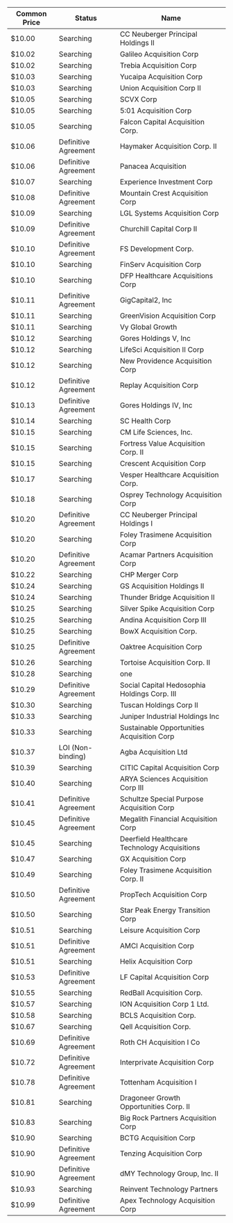 Common Price  | Status               | Name                                        
------------- | -------------------- | --------------------------------------------
$10.00        | Searching            | CC Neuberger Principal Holdings II          
$10.02        | Searching            | Galileo Acquisition Corp                    
$10.02        | Searching            | Trebia Acquisition Corp                     
$10.03        | Searching            | Yucaipa Acquisition Corp                    
$10.03        | Searching            | Union Acquisition Corp II                   
$10.05        | Searching            | SCVX Corp                                   
$10.05        | Searching            | 5:01 Acquisition Corp                       
$10.05        | Searching            | Falcon Capital Acquisition Corp.            
$10.06        | Definitive Agreement | Haymaker Acquisition Corp. II               
$10.06        | Definitive Agreement | Panacea Acquisition                         
$10.07        | Searching            | Experience Investment Corp                  
$10.08        | Definitive Agreement | Mountain Crest Acquisition Corp             
$10.09        | Searching            | LGL Systems Acquisition Corp                
$10.09        | Definitive Agreement | Churchill Capital Corp II                   
$10.10        | Definitive Agreement | FS Development Corp.                        
$10.10        | Searching            | FinServ Acquisition Corp                    
$10.10        | Searching            | DFP Healthcare Acquisitions Corp            
$10.11        | Definitive Agreement | GigCapital2, Inc                            
$10.11        | Searching            | GreenVision Acquisition Corp                
$10.11        | Searching            | Vy Global Growth                            
$10.12        | Searching            | Gores Holdings V, Inc                       
$10.12        | Searching            | LifeSci Acquisition II Corp                 
$10.12        | Searching            | New Providence Acquisition Corp             
$10.12        | Definitive Agreement | Replay Acquisition Corp                     
$10.13        | Definitive Agreement | Gores Holdings IV, Inc                      
$10.14        | Searching            | SC Health Corp                              
$10.15        | Searching            | CM Life Sciences, Inc.                      
$10.15        | Searching            | Fortress Value Acquisition Corp. II         
$10.15        | Searching            | Crescent Acquisition Corp                   
$10.17        | Searching            | Vesper Healthcare Acquisition Corp.         
$10.18        | Searching            | Osprey Technology Acquisition Corp          
$10.20        | Definitive Agreement | CC Neuberger Principal Holdings I           
$10.20        | Searching            | Foley Trasimene Acquisition Corp            
$10.20        | Definitive Agreement | Acamar Partners Acquisition Corp            
$10.22        | Searching            | CHP Merger Corp                             
$10.24        | Searching            | GS Acquisition Holdings II                  
$10.24        | Searching            | Thunder Bridge Acquisition II               
$10.25        | Searching            | Silver Spike Acquisition Corp               
$10.25        | Searching            | Andina Acquisition Corp III                 
$10.25        | Searching            | BowX Acquisition Corp.                      
$10.25        | Definitive Agreement | Oaktree Acquisition Corp                    
$10.26        | Searching            | Tortoise Acquisition Corp. II               
$10.28        | Searching            | one                                         
$10.29        | Definitive Agreement | Social Capital Hedosophia Holdings Corp. III
$10.30        | Searching            | Tuscan Holdings Corp II                     
$10.33        | Searching            | Juniper Industrial Holdings Inc             
$10.33        | Searching            | Sustainable Opportunities Acquisition Corp  
$10.37        | LOI (Non-binding)    | Agba Acquisition Ltd                        
$10.39        | Searching            | CITIC Capital Acquisition Corp              
$10.40        | Searching            | ARYA Sciences Acquisition Corp III          
$10.41        | Definitive Agreement | Schultze Special Purpose Acquisition Corp   
$10.45        | Definitive Agreement | Megalith Financial Acquisition Corp         
$10.45        | Searching            | Deerfield Healthcare Technology Acquisitions
$10.47        | Searching            | GX Acquisition Corp                         
$10.49        | Searching            | Foley Trasimene Acquisition Corp. II        
$10.50        | Definitive Agreement | PropTech Acquisition Corp                   
$10.50        | Searching            | Star Peak Energy Transition Corp            
$10.51        | Searching            | Leisure Acquisition Corp                    
$10.51        | Definitive Agreement | AMCI Acquisition Corp                       
$10.51        | Searching            | Helix Acquisition Corp                      
$10.53        | Definitive Agreement | LF Capital Acquisition Corp                 
$10.55        | Searching            | RedBall Acquisition Corp.                   
$10.57        | Searching            | ION Acquisition Corp 1 Ltd.                 
$10.58        | Searching            | BCLS Acquisition Corp.                      
$10.67        | Searching            | Qell Acquisition Corp.                      
$10.69        | Definitive Agreement | Roth CH Acquisition I Co                    
$10.72        | Definitive Agreement | Interprivate Acquisition Corp               
$10.78        | Definitive Agreement | Tottenham Acquisition I                     
$10.81        | Searching            | Dragoneer Growth Opportunities Corp. II     
$10.83        | Searching            | Big Rock Partners Acquisition Corp          
$10.90        | Searching            | BCTG Acquisition Corp                       
$10.90        | Definitive Agreement | Tenzing Acquisition Corp                    
$10.90        | Definitive Agreement | dMY Technology Group, Inc. II               
$10.93        | Searching            | Reinvent Technology Partners                
$10.99        | Definitive Agreement | Apex Technology Acquisition Corp            
